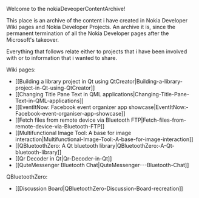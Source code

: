 Welcome to the nokiaDeveoperContentArchive!

This place is an archive of the content i have created in Nokia Developer Wiki pages and Nokia Developer Projects. An archive it is, since the permanent termination of all the Nokia Developer pages after the Microsoft's takeover.

Everything that follows relate either to projects that i have been involved with or to information that i wanted to share.

Wiki pages:
* [[Building a library project in Qt using QtCreator|Building-a-library-project-in-Qt-using-QtCreator]]
* [[Changing Title Pane Text in QML applications|Changing-Title-Pane-Text-in-QML-applications]]
* [[EventItNow: Facebook event organizer app showcase|EventItNow:-Facebook-event-organiser-app-showcase]]
* [[Fetch files from remote device via Bluetooth FTP|Fetch-files-from-remote-device-via-Bluetooth-FTP]]
* [[Multifunctional Image Tool: A base for image interaction|Multifunctional-Image-Tool:-A-base-for-image-interaction]]
* [[QBluetoothZero: A Qt bluetooth library|QBluetoothZero:-A-Qt-bluetooth-library]]
* [[Qr Decoder in Qt|Qr-Decoder-in-Qt]]
* [[QuteMessenger Bluetooth Chat|QuteMessenger---Bluetooth-Chat]]

QBluetoothZero:
* [[Discussion Board|QBluetoothZero-Discussion-Board-recreation]]